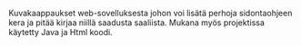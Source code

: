 Kuvakaappaukset web-sovelluksesta johon voi lisätä perhoja sidontaohjeen kera ja pitää kirjaa niillä saadusta saaliista.
Mukana myös projektissa käytetty Java ja Html koodi.
